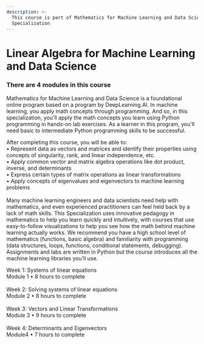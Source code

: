 ```yaml
---
description: >-
  This course is part of Mathematics for Machine Learning and Data Science
  Specialization
---
```


# Linear Algebra for Machine Learning and Data Science

### There are 4 modules in this course

Mathematics for Machine Learning and Data Science is a foundational online program based on a program by DeepLearning.AI. In machine learning, you apply math concepts through programming. And so, in this specialization, you’ll apply the math concepts you learn using Python programming in hands-on lab exercises. As a learner in this program, you'll need basic to intermediate Python programming skills to be successful.

After completing this course, you will be able to: \
• Represent data as vectors and matrices and identify their properties using concepts of singularity, rank, and linear independence, etc. \
• Apply common vector and matrix algebra operations like dot product, inverse, and determinants \
• Express certain types of matrix operations as linear transformations \
• Apply concepts of eigenvalues and eigenvectors to machine learning problems \
\
Many machine learning engineers and data scientists need help with mathematics, and even experienced practitioners can feel held back by a lack of math skills. This Specialization uses innovative pedagogy in mathematics to help you learn quickly and intuitively, with courses that use easy-to-follow visualizations to help you see how the math behind machine learning actually works.  We recommend you have a high school level of mathematics (functions, basic algebra) and familiarity with programming (data structures, loops, functions, conditional statements, debugging). Assignments and labs are written in Python but the course introduces all the machine learning libraries you’ll use.



Week 1: Systems of linear equations \
Module 1 • 8 hours to complete \
\
Week 2: Solving systems of linear equations \
Module 2 • 8 hours to complete \
\
Week 3: Vectors and Linear Transformations \
Module 3 • 9 hours to complete \
\
Week 4: Determinants and Eigenvectors \
Module4 • 7 hours to complete
